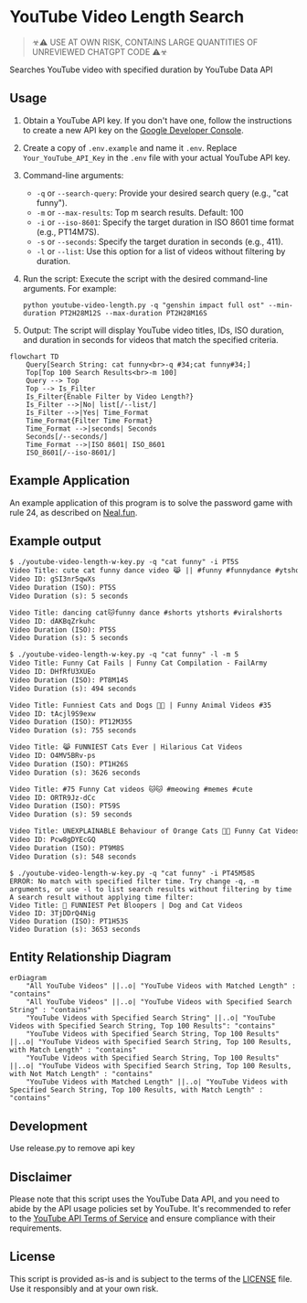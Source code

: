# YouTube Video Length Search

> ☣⚠️ USE AT OWN RISK, CONTAINS LARGE QUANTITIES OF UNREVIEWED CHATGPT CODE ⚠️☣

Searches YouTube video with specified duration by YouTube Data API

## Usage

1. Obtain a YouTube API key. If you don't have one, follow the instructions to create a new API key on the [Google Developer Console](https://console.developers.google.com/).

2. Create a copy of `.env.example` and name it `.env`. Replace `Your_YouTube_API_Key` in the `.env` file with your actual YouTube API key. 

3. Command-line arguments:
   - `-q` or `--search-query`: Provide your desired search query (e.g., "cat funny").
   - `-m` or `--max-results`: Top m search results. Default: 100
   - `-i` or `--iso-8601`: Specify the target duration in ISO 8601 time format (e.g., PT14M7S).
   - `-s` or `--seconds`: Specify the target duration in seconds (e.g., 411).
   - `-l` or `--list`: Use this option for a list of videos without filtering by duration.

4. Run the script: Execute the script with the desired command-line arguments. For example:

   `python youtube-video-length.py -q "genshin impact full ost" --min-duration PT2H28M12S --max-duration PT2H28M16S`

5. Output: The script will display YouTube video titles, IDs, ISO duration, and duration in seconds for videos that match the specified criteria.

```mermaid
flowchart TD
    Query[Search String: cat funny<br>-q #34;cat funny#34;]
    Top[Top 100 Search Results<br>-m 100]
    Query --> Top
    Top --> Is_Filter
    Is_Filter{Enable Filter by Video Length?}
    Is_Filter -->|No| list[/--list/]
    Is_Filter -->|Yes| Time_Format
    Time_Format{Filter Time Format}
    Time_Format -->|seconds| Seconds
    Seconds[/--seconds/]
    Time_Format -->|ISO 8601| ISO_8601
    ISO_8601[/--iso-8601/]
```
## Example Application

An example application of this program is to solve the password game with rule 24, as described on [Neal.fun](https://neal.fun/password-game/).

## Example output
```txt
$ ./youtube-video-length-w-key.py -q "cat funny" -i PT5S
Video Title: cute cat funny dance video 😹 || #funny #funnydance #ytshort #shortfeed #youtubeshorts  #shortviral
Video ID: gSI3nr5qwXs
Video Duration (ISO): PT5S
Video Duration (s): 5 seconds

Video Title: dancing cat🐱funny dance #shorts ytshorts #viralshorts
Video ID: dAKBqZrkuhc
Video Duration (ISO): PT5S
Video Duration (s): 5 seconds
```
```txt
$ ./youtube-video-length-w-key.py -q "cat funny" -l -m 5
Video Title: Funny Cat Fails | Funny Cat Compilation - FailArmy
Video ID: DHfRfU3XUEo
Video Duration (ISO): PT8M14S
Video Duration (s): 494 seconds

Video Title: Funniest Cats and Dogs 🐶🐱 | Funny Animal Videos #35
Video ID: tAcjl9S9exw
Video Duration (ISO): PT12M35S
Video Duration (s): 755 seconds

Video Title: 😹 FUNNIEST Cats Ever | Hilarious Cat Videos
Video ID: O4MV5BRv-ps
Video Duration (ISO): PT1H26S
Video Duration (s): 3626 seconds

Video Title: #75 Funny Cat videos 🐱🐱 #meowing #memes #cute
Video ID: ORTR9Jz-dCc
Video Duration (ISO): PT59S
Video Duration (s): 59 seconds

Video Title: UNEXPLAINABLE Behaviour of Orange Cats 🍊😹 Funny Cat Videos 2024
Video ID: Pcw8gDYEcGQ
Video Duration (ISO): PT9M8S
Video Duration (s): 548 seconds
```
```
$ ./youtube-video-length-w-key.py -q "cat funny" -i PT45M58S
ERROR: No match with specified filter time. Try change -q, -m arguments, or use -l to list search results without filtering by time
A search result without applying time filter:
Video Title: 🤣 FUNNIEST Pet Bloopers | Dog and Cat Videos
Video ID: 3TjDDrQ4Nig
Video Duration (ISO): PT1H53S
Video Duration (s): 3653 seconds
```

## Entity Relationship Diagram
```mermaid
erDiagram
    "All YouTube Videos" ||..o| "YouTube Videos with Matched Length" : "contains"
    "All YouTube Videos" ||..o| "YouTube Videos with Specified Search String" : "contains"
    "YouTube Videos with Specified Search String" ||..o| "YouTube Videos with Specified Search String, Top 100 Results": "contains"
    "YouTube Videos with Specified Search String, Top 100 Results" ||..o| "YouTube Videos with Specified Search String, Top 100 Results, with Match Length" : "contains"
    "YouTube Videos with Specified Search String, Top 100 Results" ||..o| "YouTube Videos with Specified Search String, Top 100 Results, with Not Match Length" : "contains"
    "YouTube Videos with Matched Length" ||..o| "YouTube Videos with Specified Search String, Top 100 Results, with Match Length" : "contains"
```

## Development
Use release.py to remove api key

## Disclaimer

Please note that this script uses the YouTube Data API, and you need to abide by the API usage policies set by YouTube. It's recommended to refer to the [YouTube API Terms of Service](https://developers.google.com/youtube/terms/api-services-terms-of-service) and ensure compliance with their requirements.

## License

This script is provided as-is and is subject to the terms of the [LICENSE](LICENSE) file. Use it responsibly and at your own risk.

